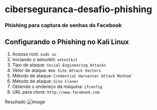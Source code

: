 # ciberseguranca-desafio-phishing
### Phishing para captura de senhas do Facebook

## Configurando o Phishing no Kali Linux
1. Acesso root: ```sudo su```
2. Iniciando o setoolkit: ```setoolkit```
3. Tipo de ataque: ```Social-Engineering Attacks```
4. Vetor de ataque: ```Web Site Attack Vectors```
5. Método de ataque: ```Credential Harvester Attack Method```
6. Método de ataque: ```Site Cloner```
7. Obtendo o endereço da máquina: ```ifconfig```
8. URL para clone: ```http://www.facebook.com```

Resultado
![image](https://github.com/carolaraujo1914/ciberseguranca-desafio-phishing/assets/152622639/b739b1e2-424b-4ac3-a1c3-bf97449137d0)
